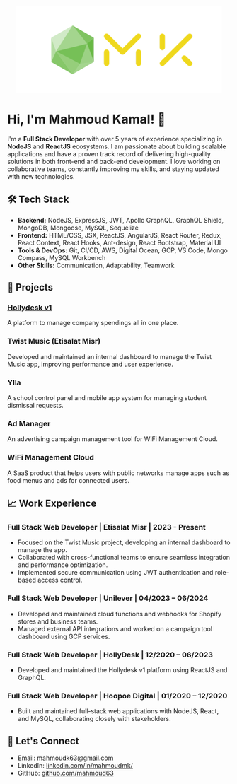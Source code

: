 




<p align="center" width="100%">
    <img src="https://github.com/mahmoud63/mahmoud63/blob/main/mk.png?raw=true"> 
</p>




# Hi, I'm Mahmoud Kamal! 👋

I'm a **Full Stack Developer** with over 5 years of experience specializing in **NodeJS** and **ReactJS** ecosystems. I am passionate about building scalable applications and have a proven track record of delivering high-quality solutions in both front-end and back-end development. I love working on collaborative teams, constantly improving my skills, and staying updated with new technologies.

## 🛠️ Tech Stack
- **Backend:** NodeJS, ExpressJS, JWT, Apollo GraphQL, GraphQL Shield, MongoDB, Mongoose, MySQL, Sequelize
- **Frontend:** HTML/CSS, JSX, ReactJS, AngularJS, React Router, Redux, React Context, React Hooks, Ant-design, React Bootstrap, Material UI
- **Tools & DevOps:** Git, CI/CD, AWS, Digital Ocean, GCP, VS Code, Mongo Compass, MySQL Workbench
- **Other Skills:** Communication, Adaptability, Teamwork

## 🚀 Projects

### [Hollydesk v1](https://hollydesk.com/)
A platform to manage company spendings all in one place.

### Twist Music (Etisalat Misr)
Developed and maintained an internal dashboard to manage the Twist Music app, improving performance and user experience.

### Ylla
A school control panel and mobile app system for managing student dismissal requests.

### Ad Manager
An advertising campaign management tool for WiFi Management Cloud.

### WiFi Management Cloud
A SaaS product that helps users with public networks manage apps such as food menus and ads for connected users.

## 📈 Work Experience

### Full Stack Web Developer | **Etisalat Misr** | 2023 - Present
- Focused on the Twist Music project, developing an internal dashboard to manage the app.
- Collaborated with cross-functional teams to ensure seamless integration and performance optimization.
- Implemented secure communication using JWT authentication and role-based access control.

### Full Stack Web Developer | **Unilever** | 04/2023 – 06/2024
- Developed and maintained cloud functions and webhooks for Shopify stores and business teams.
- Managed external API integrations and worked on a campaign tool dashboard using GCP services.

### Full Stack Web Developer | **HollyDesk** | 12/2020 – 06/2023
- Developed and maintained the Hollydesk v1 platform using ReactJS and GraphQL.

### Full Stack Web Developer | **Hoopoe Digital** | 01/2020 – 12/2020
- Built and maintained full-stack web applications with NodeJS, React, and MySQL, collaborating closely with stakeholders.

## 💼 Let's Connect
- Email: [mahmoudk63@gmail.com](mailto:mahmoudk63@gmail.com)
- LinkedIn: [linkedin.com/in/mahmoudmk/](https://linkedin.com/in/mahmoudmk/)
- GitHub: [github.com/mahmoud63](https://github.com/mahmoud63)

